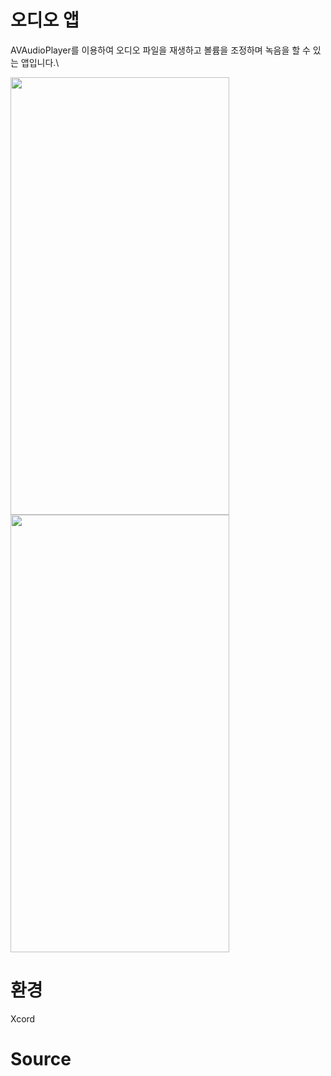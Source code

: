 # 오디오 앱
AVAudioPlayer를 이용하여 오디오 파일을 재생하고 볼륨을 조정하며 녹음을 할 수 있는 앱입니다.\

<img src="https://user-images.githubusercontent.com/105588287/173233891-6fbbcb43-d263-4ea6-9392-ead15ee45ce3.png" width="350" height="700"/> <img src="https://user-images.githubusercontent.com/105588287/173233899-65b4287b-b613-4706-b55c-ac257b4bccd3.png" width="350" height="700"/>

# 환경
Xcord

# Source
